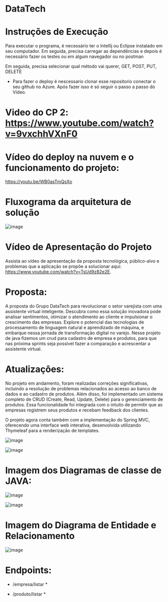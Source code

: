 # DataTech
# Instruções de Execução
Para executar o programa, é necessário ter o Intellij ou Eclipse instalado em seu computador. Em seguida, precisa carregar as dependências e depois é necessário fazer os testes ou em algum navegador ou no postman

Em seguida, precisa selecionar qual método vai querer, GET, POST, PUT, DELETE

- Para fazer o deploy é nescessario clonar esse repositorio conectar o seu github no Azure. Após fazer isso é só seguir o passo a passo do Vídeo.
  
# Video do CP 2: https://www.youtube.com/watch?v=9vxchhVXnF0

# Vídeo do deploy na nuvem e o funcionamento do projeto:
 https://youtu.be/WB0asTmQsXo 

# Fluxograma da arquitetura de solução
![image](https://github.com/user-attachments/assets/6737d09c-7206-4d34-8f3d-34580222ac46)

 
# Vídeo de Apresentação do Projeto
Assista ao vídeo de apresentação da proposta tecnológica, público-alvo e problemas que a aplicação se propõe a solucionar aqui: https://www.youtube.com/watch?v=TsUd9z82e2E.

# Proposta:
A proposta do Grupo DataTech para revolucionar o setor varejista com uma assistente virtual inteligente. Descubra como essa solução inovadora pode analisar sentimentos, otimizar o atendimento ao cliente e impulsionar o crescimento das empresas. Explore o potencial das tecnologias de processamento de linguagem natural e aprendizado de máquina, e embarque nessa jornada de transformação digital no varejo. Nesse projeto de java fizemos um crud para cadastro de empresa e produtos, para que nas próxima sprints seja possível fazer a comparação e acrescentar a assistente virtual.

# Atualizaçôes:
No projeto em andamento, foram realizadas correções significativas, incluindo a resolução de problemas relacionados ao acesso ao banco de dados e ao cadastro de produtos. Além disso, foi implementado um sistema completo de CRUD (Create, Read, Update, Delete) para o gerenciamento de produtos. Essa funcionalidade foi integrada com o intuito de permitir que as empresas registrem seus produtos e recebam feedback dos clientes.

O projeto agora conta também com a implementação do Spring MVC, oferecendo uma interface web interativa, desenvolvida utilizando Thymeleaf para a renderização de templates.

![image](https://github.com/user-attachments/assets/57272769-4288-4b93-a761-03a40467fb1d)

![image](https://github.com/user-attachments/assets/d8e91cb2-bffc-4283-a726-a3a3806bf856)

# Imagem dos Diagramas de classe de JAVA:
![image](https://github.com/NathanNunesCalsonari/JavaAdvanced_Sprint2/assets/130010914/c787ba51-d6e9-449f-82c0-b08eab6d44bf)

![image](https://github.com/NathanNunesCalsonari/JavaAdvanced_Sprint2/assets/130010914/c6968ffc-ac64-4226-b28a-c804ee2324cb)

# Imagem do Diagrama de Entidade e Relacionamento
![image](https://github.com/NathanNunesCalsonari/JavaAdvanced_Sprint2/assets/130010914/4b612fc8-8035-4ee5-b3b9-03d147687718)

# Endpoints:

* /empresa/listar *

* /produto/listar *

